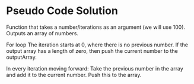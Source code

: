 # Pseudo Code Solution

Function that takes a number/iterations as an argument (we will use 100).
Outputs an array of numbers.


For loop
The iteration starts at 0, where there is no previous number. If the output array has a length of zero, then push the current number to the outputArray.

In every iteration moving forward:
Take the previous number in the array and add it to the current number. Push this to the array.